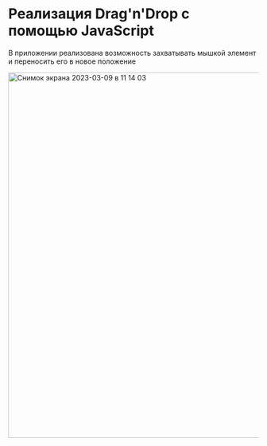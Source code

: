 # Реализация Drag'n'Drop с помощью JavaScript

В приложении реализована возможность захватывать мышкой элемент и переносить его в новое положение

<img width="734" alt="Снимок экрана 2023-03-09 в 11 14 03" src="https://user-images.githubusercontent.com/102720237/223961257-8afc7931-2cbc-4b37-8fa3-1f6b43f5e529.png">
